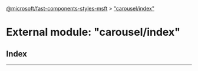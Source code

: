 [@microsoft/fast-components-styles-msft](../README.md) > ["carousel/index"](../modules/_carousel_index_.md)

# External module: "carousel/index"

## Index

---

